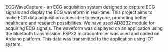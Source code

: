 ECGWaveCapture - an ECG acquisition system designed to capture ECG signals and display the ECG
waveform in real-time. This project aims to make ECG data acquisition accessible to everyone, promoting better healthcare and research possibilities.
We have used AD8232 module for acquiring ECG signals. The waveform was displayed on an application using the bluetooth transmission. ESP32 microcontroller was used and coded on Arduino platform. This data was transmitted to the application using IOT system. 
